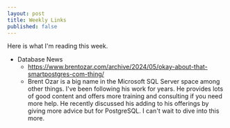 ```yaml
---
layout: post
title: Weekly Links
published: false
---
```


Here is what I'm reading this week.

* Database News
  * https://www.brentozar.com/archive/2024/05/okay-about-that-smartpostgres-com-thing/
  * Brent Ozar is a big name in the Microsoft SQL Server space among other things.
    I've been following his work for years.
    He provides lots of good content and offers more training and consulting if you need more help.
    He recently discussed his adding to his offerings by giving more advice but for PostgreSQL. I can't wait to dive into this more.
